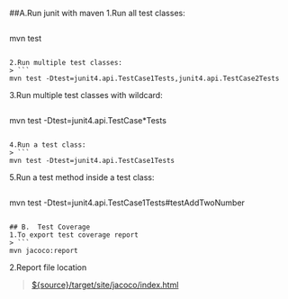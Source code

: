 ##A.Run junit with maven
1.Run all test classes:
> ```
mvn test
```

2.Run multiple test classes:
> ```
mvn test -Dtest=junit4.api.TestCase1Tests,junit4.api.TestCase2Tests
```

3.Run multiple test classes with wildcard:
> ```
mvn test -Dtest=junit4.api.TestCase*Tests
```

4.Run a test class:
> ```
mvn test -Dtest=junit4.api.TestCase1Tests
```

5.Run a test method inside a test class:
>  ```
mvn test -Dtest=junit4.api.TestCase1Tests#testAddTwoNumber 
```

## B.  Test Coverage
1.To export test coverage report
> ```
mvn jacoco:report
```

2.Report file location
> [${source}/target/site/jacoco/index.html](./target/site/jacoco/index.html)
